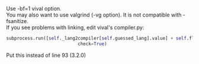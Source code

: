 Use -bf=1 vival option.  
You may also want to use valgrind (-vg option). It is not compatible with -fsanitize.  
If you see problems with linking, edit vival's compiler.py:
```py
subprocess.run([self._lang2compiler[self.guessed_lang].value] + self.flags + [str(main_obj), str(exec_obj), '-o', str(res_path)],
                           check=True)
```
Put this instead of line 93 (3.2.0)
